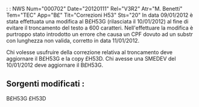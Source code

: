  :  : NWS Num="000702" Date="20120111" Rel="V3R2" Atr="M. Benetti" Tem="TEC" App="B£" Tit="Correzioni H53" Sts="20"
In data 09/01/2012 è stata effettuata una modifica al B£H53G (rilasciata il 10/01/2012) al fine di evitare il troncamento del testo a 600 caratteri.
Nell'effettuare la modifica è purtroppo stato introdotto un errore che causa un CPF dovuto ad un substr con lunghezza non valida, corretto in data 11/01/2012.

Chi volesse usufruire della correzione relativa al troncamento deve aggiornare il B£H53G e la copy
£H53D.
Chi avesse una SMEDEV del 10/01/2012 deve aggiornare il B£H53G.

Sorgenti modificati : 
--------------------
B£H53G
£H53D
